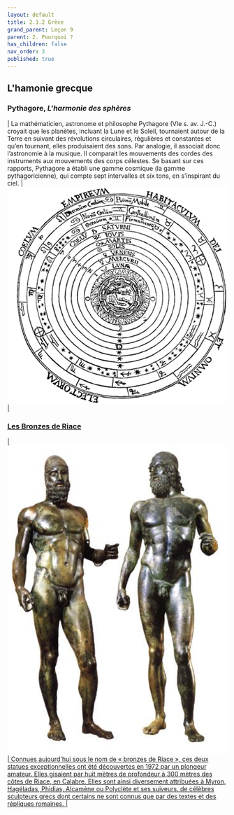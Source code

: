 ```yaml
---
layout: default
title: 2.1.2 Grèce
grand_parent: Leçon 9
parent: 2. Pourquoi ?
has_children: false
nav_order: 3
published: true
---
```


## L'hamonie grecque

### Pythagore, *L’harmonie des sphères*   

| La mathématicien, astronome et philosophe Pythagore (VIe s. av. J.-C.) croyait que les planètes, incluant la Lune et le Soleil, tournaient autour de la Terre en suivant des révolutions circulaires, régulières et constantes et qu’en tournant, elles produisaient des sons. Par analogie, il associait donc l’astronomie à la musique. Il comparait les mouvements des cordes des instruments aux mouvements des corps célestes. Se basant sur ces rapports, Pythagore a établi une gamme cosmique (la gamme pythagoricienne), qui compte sept intervalles et six tons, en s’inspirant du ciel. | <a href="../../assets/img/art/pyth-harmonie.gif" target="_blank"><img src="../../assets/img/art/pyth-harmonie.gif" style="zoom:250%;" />   |


### Les Bronzes de Riace   


|  <a href="../../assets/img/art/bronzi.jpeg" target="_blank"><img src="../../assets/img/art/bronzi.jpeg" style="zoom:250%;" /> | Connues aujourd'hui sous le nom de « bronzes de Riace », ces deux statues exceptionnelles ont été découvertes en 1972 par un plongeur amateur. Elles gisaient par huit mètres de profondeur à 300 mètres des côtes de Riace, en Calabre. Elles sont ainsi diversement attribuées à Myron, Hagéladas, Phidias, Alcamène ou Polyclète et ses suiveurs, de célèbres sculpteurs grecs dont certains ne sont connus que par des textes et des répliques romaines. | 



